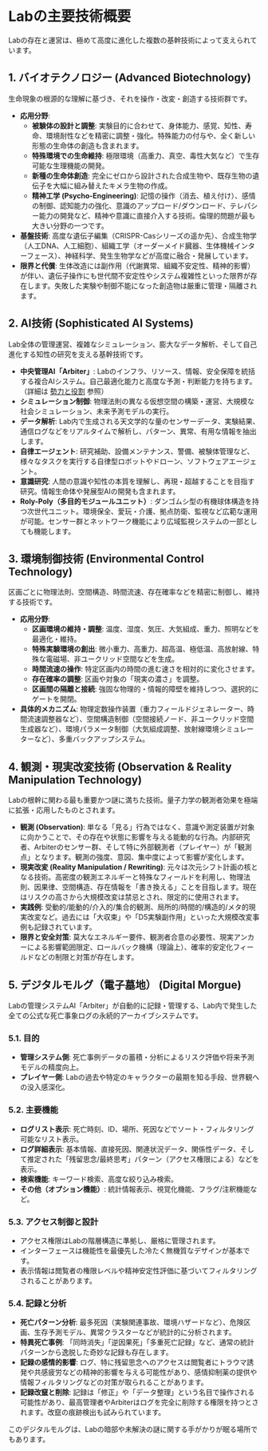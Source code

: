 # Labの主要技術概要

Labの存在と運営は、極めて高度に進化した複数の基幹技術によって支えられています。

## 1. バイオテクノロジー (Advanced Biotechnology)

生命現象の根源的な理解に基づき、それを操作・改変・創造する技術群です。

-   **応用分野**:
    -   **被験体の設計と調整**: 実験目的に合わせて、身体能力、感覚、知性、寿命、環境耐性などを精密に調整・強化。特殊能力の付与や、全く新しい形態の生命体の創造も含まれます。
    -   **特殊環境での生命維持**: 極限環境（高重力、真空、毒性大気など）で生存可能な生理機能の開発。
    -   **新種の生命体創造**: 完全にゼロから設計された合成生物や、既存生物の遺伝子を大幅に組み替えたキメラ生物の作成。
    -   **精神工学 (Psycho-Engineering)**: 記憶の操作（消去、植え付け）、感情の制御、認知能力の強化、意識のアップロード/ダウンロード、テレパシー能力の開発など、精神や意識に直接介入する技術。倫理的問題が最も大きい分野の一つです。
-   **基盤技術**: 高度な遺伝子編集（CRISPR-Casシリーズの遥か先）、合成生物学（人工DNA、人工細胞）、組織工学（オーダーメイド臓器、生体機械インターフェース）、神経科学、発生生物学などが高度に融合・発展しています。
-   **限界と代償**: 生体改造には副作用（代謝異常、組織不安定性、精神的影響）が伴い、遺伝子操作にも世代間不安定性やシステム複雑性といった限界が存在します。失敗した実験や制御不能になった創造物は厳重に管理・隔離されます。

## 2. AI技術 (Sophisticated AI Systems)

Lab全体の管理運営、複雑なシミュレーション、膨大なデータ解析、そして自己進化する知性の研究を支える基幹技術です。

-   **中央管理AI「Arbiter」**: Labのインフラ、リソース、情報、安全保障を統括する複合AIシステム。自己最適化能力と高度な予測・判断能力を持ちます。（詳細は [勢力と役割](./../design/world/factions_and_roles.md#11-最高管理者会議-high-custodians--level-10) 参照）
-   **シミュレーション制御**: 物理法則の異なる仮想空間の構築・運営、大規模な社会シミュレーション、未来予測モデルの実行。
-   **データ解析**: Lab内で生成される天文学的な量のセンサーデータ、実験結果、通信ログなどをリアルタイムで解析し、パターン、異常、有用な情報を抽出します。
-   **自律エージェント**: 研究補助、設備メンテナンス、警備、被験体管理など、様々なタスクを実行する自律型ロボットやドローン、ソフトウェアエージェント。
-   **意識研究**: 人間の意識や知性の本質を理解し、再現・超越することを目指す研究。情報生命体や発展型AIの開発も含まれます。
-   **Roly-Poly（多目的モジュールユニット）**: ダンゴムシ型の有機球体構造を持つ次世代ユニット。環境保全、愛玩・介護、拠点防衛、監視など広範な運用が可能。センサー群とネットワーク機能により広域監視システムの一部としても機能します。

## 3. 環境制御技術 (Environmental Control Technology)

区画ごとに物理法則、空間構造、時間流速、存在確率などを精密に制御し、維持する技術です。

-   **応用分野**:
    -   **区画環境の維持・調整**: 温度、湿度、気圧、大気組成、重力、照明などを最適化・維持。
    -   **特殊実験環境の創出**: 微小重力、高重力、超高温、極低温、高放射線、特殊な電磁場、非ユークリッド空間などを生成。
    -   **時間流速の操作**: 特定区画内の時間の進む速さを相対的に変化させます。
    -   **存在確率の調整**: 区画や対象の「現実の濃さ」を調整。
    -   **区画間の隔離と接続**: 強固な物理的・情報的障壁を維持しつつ、選択的にゲートを開閉。
-   **具体的メカニズム**: 物理定数操作装置（重力フィールドジェネレーター、時間流速調整器など）、空間構造制御（空間接続ノード、非ユークリッド空間生成器など）、環境パラメータ制御（大気組成調整、放射線環境シミュレーターなど）、多重バックアップシステム。

## 4. 観測・現実改変技術 (Observation & Reality Manipulation Technology)

Labの根幹に関わる最も重要かつ謎に満ちた技術。量子力学の観測者効果を極端に拡張・応用したものとされます。

-   **観測 (Observation)**: 単なる「見る」行為ではなく、意識や測定装置が対象に向かうことで、その存在や状態に影響を与える能動的な行為。内部研究者、Arbiterのセンサー群、そして特に外部観測者（プレイヤー）が「観測点」となります。観測の強度、意図、集中度によって影響が変化します。
-   **現実改変 (Reality Manipulation / Rewriting)**: 元々は次元シフト計画の核となる技術。高密度の観測エネルギーと特殊なフィールドを利用し、物理法則、因果律、空間構造、存在情報を「書き換える」ことを目指します。現在はリスクの高さから大規模改変は禁忌とされ、限定的に使用されます。
-   **実践例**: 受動的/能動的/介入的/集合的観測、局所的/時間的/構造的/メタ的現実改変など。過去には「大収束」や「D5実験副作用」といった大規模改変事例も記録されています。
-   **限界と安全対策**: 莫大なエネルギー要件、観測者合意の必要性、現実アンカーによる影響範囲限定、ロールバック機構（理論上）、確率的安定化フィールドなどの制限と対策が存在します。

## 5. デジタルモルグ（電子墓地） (Digital Morgue)

Labの管理システムAI「Arbiter」が自動的に記録・管理する、Lab内で発生した全ての公式な死亡事象ログの永続的アーカイブシステムです。

### 5.1. 目的

-   **管理システム側**: 死亡事例データの蓄積・分析によるリスク評価や将来予測モデルの精度向上。
-   **プレイヤー側**: Labの過去や特定のキャラクターの最期を知る手段、世界観への没入感深化。

### 5.2. 主要機能

-   **ログリスト表示**: 死亡時刻、ID、場所、死因などでソート・フィルタリング可能なリスト表示。
-   **ログ詳細表示**: 基本情報、直接死因、関連状況データ、関係性データ、そして推定された「残留思念/最終思考」パターン（アクセス権限による）などを表示。
-   **検索機能**: キーワード検索、高度な絞り込み検索。
-   **その他（オプション機能）**: 統計情報表示、視覚化機能、フラグ/注釈機能など。

### 5.3. アクセス制御と設計

-   アクセス権限はLabの階層構造に準拠し、厳格に管理されます。
-   インターフェースは機能性を最優先した冷たく無機質なデザインが基本です。
-   表示情報は閲覧者の権限レベルや精神安定性評価に基づいてフィルタリングされることがあります。

### 5.4. 記録と分析

-   **死亡パターン分析**: 最多死因（実験関連事故、環境ハザードなど）、危険区画、生存予測モデル、異常クラスターなどが統計的に分析されます。
-   **特異死亡事例**: 「同時消失」「逆因果死」「多重死亡記録」など、通常の統計パターンから逸脱した奇妙な記録も存在します。
-   **記録の感情的影響**: ログ、特に残留思念へのアクセスは閲覧者にトラウマ誘発や共感疲労などの精神的影響を与える可能性があり、感情抑制薬の提供や情報フィルタリングなどの対策が取られることがあります。
-   **記録改竄と削除**: 記録は「修正」や「データ整理」という名目で操作される可能性があり、最高管理者やArbiterはログを完全に削除する権限を持つとされます。改竄の痕跡検出も試みられています。

このデジタルモルグは、Labの暗部や未解決の謎に関する手がかりが眠る場所でもあります。 